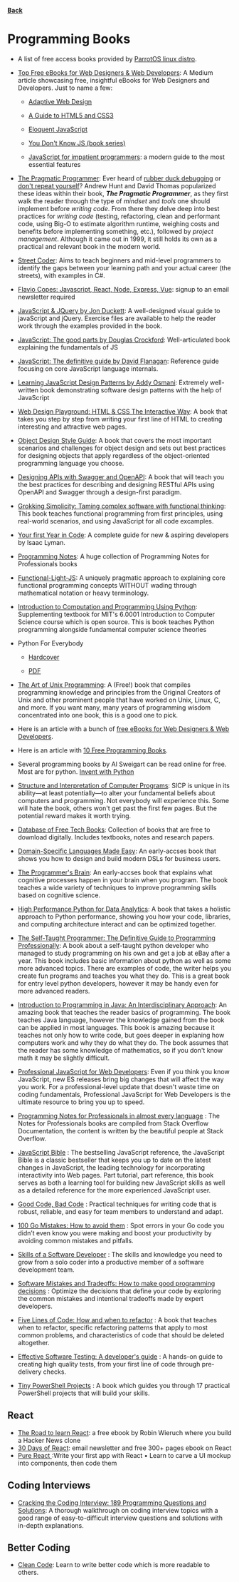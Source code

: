 **[Back](/README.md/)**

# Programming Books

- A list of free access books provided by [ParrotOS linux distro](https://archive.parrotsec.org/parrot/misc/openbooks/programming/).

- [Top Free eBooks for Web Designers & Web Developers](https://medium.com/web-development-zone/top-free-ebooks-for-web-designers-web-developers-f8c6a70465ad): A Medium article showcasing free, insightful eBooks for Web Designers and Developers. Just to name a few:

  - [Adaptive Web Design](https://adaptivewebdesign.info/1st-edition/)

  - [A Guide to HTML5 and CSS3](https://html5hive.org/free-ebook-a-guide-to-html5-and-css3/)

  - [Eloquent JavaScript](http://eloquentjavascript.net/)

  - [You Don't Know JS (book series)](https://github.com/getify/You-Dont-Know-JS#you-dont-know-js-book-series)

  - [JavaScript for impatient programmers](http://exploringjs.com/impatient-js/index.html): a modern guide to the most essential features

- [The Pragmatic Programmer](https://www.amazon.com/Pragmatic-Programmer-Journeyman-Master-ebook-dp-B003GCTQAE/dp/B003GCTQAE/ref=mt_kindle?_encoding=UTF8&me=&qid=): Ever heard of [rubber duck debugging](https://en.wikipedia.org/wiki/Rubber_duck_debugging) or [don't repeat yourself](https://en.wikipedia.org/wiki/Don%27t_repeat_yourself)? Andrew Hunt and David Thomas popularized these ideas within their book, **_The Pragmatic Programmer_**, as they first walk the reader through the type of _mindset_ and _tools_ one should implement before _writing code_. From there they delve deep into best practices for _writing code_ (testing, refactoring, clean and performant code, using Big-O to estimate algorithm runtime, weighing costs and benefits before implementing something, etc.), followed by _project management_. Although it came out in 1999, it still holds its own as a practical and relevant book in the modern world.

- [Street Coder](https://www.manning.com/books/street-coder): Aims to teach beginners and mid-level programmers to identify the gaps between your learning path and your actual career (the streets), with examples in C#.

- [Flavio Copes: Javascript, React, Node, Express, Vue](https://flaviocopes.com/page/ebooks/): signup to an email newsletter required

- [JavaScript & JQuery by Jon Duckett](http://www.javascriptbook.com): A well-designed visual guide to javaScript and jQuery. Exercise files are available to help the reader work through the examples provided in the book.

- [JavaScript: The good parts by Douglas Crockford](https://www.amazon.com/JavaScript-Good-Parts-Douglas-Crockford/dp/0596517742): Well-articulated book explaining the fundamentals of JS

- [JavaScript: The definitive guide by David Flanagan](https://www.amazon.com/JavaScript-Definitive-Guide-Activate-Guides-ebook/dp/B004XQX4K0/): Reference guide focusing on core JavaScript language internals.

- [Learning JavaScript Design Patterns by Addy Osmani](https://addyosmani.com/resources/essentialjsdesignpatterns/book/): Extremely well-written book demonstrating software design patterns with the help of JavaScript

- [Web Design Playground: HTML & CSS The Interactive Way](https://www.manning.com/books/web-design-playground/): A book that takes you step by step from writing your first line of HTML to creating interesting and attractive web pages.

- [Object Design Style Guide](https://www.manning.com/books/object-design-style-guide/): A book that covers the most important scenarios and challenges for object design and sets out best practices for designing objects that apply regardless of the object-oriented programming language you choose.

- [Designing APIs with Swagger and OpenAPI](https://www.manning.com/books/designing-apis-with-swagger-and-openapi/): A book that will teach you the best practices for describing and designing RESTful APIs using OpenAPI and Swagger through a design-first paradigm.

- [Grokking Simplicity: Taming complex software with functional thinking](https://www.manning.com/books/grokking-simplicity): This book teaches functional programming from first principles, using real-world scenarios, and using JavaScript for all code excamples.

- [Your first Year in Code](https://leanpub.com/firstyearincode): A complete guide for new & aspiring developers by Isaac Lyman.

- [Programming Notes](https://books.goalkicker.com/): A huge collection of Programming Notes for Professionals books

- [Functional-Light-JS](https://github.com/getify/Functional-Light-JS): A uniquely pragmatic approach to explaining core functional programming concepts WITHOUT wading through mathematical notation or heavy terminology.

- [Introduction to Computation and Programming Using Python](https://mitpress.mit.edu/books/introduction-computation-and-programming-using-python-second-edition): Supplementing textbook for MIT's 6.0001 Introduction to Computer Science course which is open source. This is book teaches Python programming alongside fundamental computer science theories

- Python For Everybody
  - [Hardcover](https://www.amazon.com/Python-Everybody-Exploring-Data/dp/1530051126)
  
  - [PDF](http://do1.dr-chuck.com/pythonlearn/EN_us/pythonlearn.pdf)
  
- [The Art of Unix Programming](http://www.catb.org/~esr/writings/taoup/html/): A (Free!) book that compiles programming knowledge and principles from the Original Creators of Unix and other prominent people that have worked on Unix, Linux, C, and more. If you want many, many years of programming wisdom concentrated into one book, this is a good one to pick.

* Here is an article with a bunch of [free eBooks for Web Designers & Web Developers](https://medium.com/web-development-zone/top-free-ebooks-for-web-designers-web-developers-f8c6a70465ad).

- Here is an article with [10 Free Programming Books](https://tutorialzine.com/2018/01/10-free-programming-books-you-should-read-in-2018).

- Several programming books by Al Sweigart can be read online for free. Most are for python. [Invent with Python](https://inventwithpython.com/)

- [Structure and Interpretation of Computer Programs](https://mitpress.mit.edu/sites/default/files/sicp/full-text/book/book-Z-H-1.html): SICP is unique in its ability—at least potentially—to alter your fundamental beliefs about computers and programming. Not everybody will experience this. Some will hate the book, others won't get past the first few pages. But the potential reward makes it worth trying.

- [Database of Free Tech Books](https://www.freetechbooks.com/): Collection of books that are free to download digitally. Includes textbooks, notes and research papers.

- [Domain-Specific Languages Made Easy](https://www.manning.com/books/domain-specific-languages-made-easy): An early-accses book that shows you how to design and build modern DSLs for business users.

- [The Programmer's Brain](https://www.manning.com/books/the-programmers-brain): An early-accses book that explains what cognitive processes happen in your brain when you program. The book teaches a wide variety of techniques to improve programming skills based on cognitive science.

- [High Performance Python for Data Analytics](https://www.manning.com/books/high-performance-python-for-data-analytics/): A book that takes a holistic approach to Python performance, showing you how your code, libraries, and computing architecture interact and can be optimized together.

- [The Self-Taught Programmer: The Definitive Guide to Programming Professionally](https://www.amazon.com/Self-Taught-Programmer-Definitive-Programming-Professionally-ebook/dp/B01M01YDQA/ref=sr_1_2?crid=273PAXIGYP2RO&dchild=1&keywords=the+self+taught+programmer&qid=1610951473&sprefix=the+self+taugh%2Caps%2C288&sr=8-2): A book about a self-taught python developer who managed to study programming on his own and get a job at eBay after a year. This book includes basic information about python as well as some more advanced topics. There are examples of code, the writer helps you create fun programs and teaches you what they do. This is a great book for entry level python developers, however it may be handy even for more advanced readers.

- [Introduction to Programming in Java: An Interdisciplinary Approach](https://www.amazon.com/Introduction-Programming-Java-Interdisciplinary-Approach/dp/0672337843/ref=as_li_ss_tl?ie=UTF8&qid=1513867682&sr=8-1-fkmr0&keywords=intro+to+java+programming+sedgewick&linkCode=sl1&tag=introcs-20&linkId=3a3c7675a2dcd617dc61653624f721a3): An amazing book that teaches the reader basics of programming. The book teaches Java language, however the knowledge gained from the book can be applied in most languages. This book is amazing because it teaches not only how to write code, but goes deeper in explaning how computers work and why they do what they do. The book assumes that the reader has some knowledge of mathematics, so if you don't know math it may be slightly difficult.

- [Professional JavaScript for Web Developers](https://www.wiley.com/en-us/Professional+JavaScript+for+Web+Developers%2C+4th+Edition-p-9781119366447): Even if you think you know JavaScript, new ES releases bring big changes that will affect the way you work. For a professional-level update that doesn't waste time on coding fundamentals, Professional JavaScript for Web Developers is the ultimate resource to bring you up to speed.

- [Programming Notes for Professionals in almost every language](https://books.goalkicker.com/) : The Notes for Professionals books are compiled from Stack Overflow Documentation, the content is written by the beautiful people at Stack Overflow.

- [JavaScript Bible](http://media.wiley.com/product_ancillary/28/07645334/DOWNLOAD/all.pdf) : The bestselling JavaScript reference, the JavaScript Bible is a classic bestseller that keeps you up to date on the latest changes in JavaScript, the leading technology for incorporating interactivity into Web pages. Part tutorial, part reference, this book serves as both a learning tool for building new JavaScript skills as well as a detailed reference for the more experienced JavaScript user.

- [Good Code, Bad Code](https://www.manning.com/books/good-code-bad-code) : Practical techniques for writing code that is robust, reliable, and easy for team members to understand and adapt.

- [100 Go Mistakes: How to avoid them](https://www.manning.com/books/100-go-mistakes-how-to-avoid-them) : Spot errors in your Go code you didn’t even know you were making and boost your productivity by avoiding common mistakes and pitfalls.

- [Skills of a Software Developer](https://www.manning.com/books/skills-of-a-software-developer) : The skills and knowledge you need to grow from a solo coder into a productive member of a software development team.

- [Software Mistakes and Tradeoffs: How to make good programming decisions](https://www.manning.com/books/software-mistakes-and-tradeoffs) : Optimize the decisions that define your code by exploring the common mistakes and intentional tradeoffs made by expert developers.

- [Five Lines of Code: How and when to refactor](https://www.manning.com/books/five-lines-of-code) : A book that teaches when to refactor, specific refactoring patterns that apply to most common problems, and characteristics of code that should be deleted altogether.

- [Effective Software Testing: A developer's guide](https://www.manning.com/books/effective-software-testing) : A hands-on guide to creating high quality tests, from your first line of code through pre-delivery checks.

- [Tiny PowerShell Projects](https://www.manning.com/books/tiny-powershell-projects) : A book which guides you through 17 practical PowerShell projects that will build your skills.

## React

- [The Road to learn React](https://leanpub.com/the-road-to-learn-react): a free ebook by Robin Wieruch where you build a Hacker News clone
- [30 Days of React](https://www.fullstackreact.com/30-days-of-react/): email newsletter and free 300+ pages ebook on React
- [Pure React ](https://s3.amazonaws.com/daveceddia.com/Pure+React+-+sample+chapters.pdf):Write your first app with React
  • Learn to carve a UI mockup into components, then code them

## Coding Interviews

- [Cracking the Coding Interview: 189 Programming Questions and Solutions](https://www.amazon.com/Cracking-Coding-Interview-Programming-Questions/dp/0984782850/ref=sr_1_2?keywords=cracking+the+coding+interview&qid=1576284109&sr=8-2): A thorough walkthrough on coding interview topics with a good range of easy-to-difficult interview questions and solutions with in-depth explanations.

## Better Coding
- [Clean Code](https://www.google.com/aclk?sa=L&ai=DChcSEwjO15G4_arzAhWQMCsKHb1ACDgYABAJGgJzZg&ae=2&sig=AOD64_1puk7T7JbjKYxmZA0EVmYFBRn1Hg&ctype=5&q=&ved=2ahUKEwihl4m4_arzAhVTXHwKHZzVAaoQ9aACegQIARBb&adurl=): Learn to write better code which is more readable to others.
